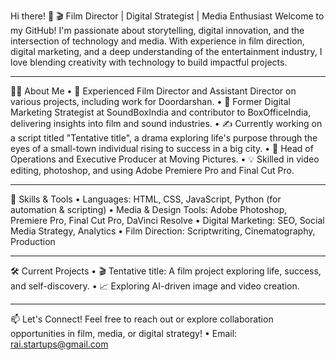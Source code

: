 Hi there! 👋 
🎬 Film Director | Digital Strategist | Media Enthusiast
Welcome to my GitHub! I'm passionate about storytelling, digital innovation, and the intersection of technology and media. With experience in film direction, digital marketing, and a deep understanding of the entertainment industry, I love blending creativity with technology to build impactful projects.
________________________________________
👩‍💻 About Me
•	🎥 Experienced Film Director and Assistant Director on various projects, including work for Doordarshan.
•	📰 Former Digital Marketing Strategist at SoundBoxIndia and contributor to BoxOfficeIndia, delivering insights into film and sound industries.
•	✍️ Currently working on a script titled "Tentative title", a drama exploring life's purpose through the eyes of a small-town individual rising to success in a big city.
•	💼 Head of Operations and Executive Producer at Moving Pictures.
•	💡 Skilled in video editing, photoshop, and using Adobe Premiere Pro and Final Cut Pro.
________________________________________
🚀 Skills & Tools
•	Languages: HTML, CSS, JavaScript, Python (for automation & scripting)
•	Media & Design Tools: Adobe Photoshop, Premiere Pro, Final Cut Pro, DaVinci Resolve
•	Digital Marketing: SEO, Social Media Strategy, Analytics
•	Film Direction: Scriptwriting, Cinematography, Production
________________________________________
🛠️ Current Projects
•	🎬 Tentative title: A film project exploring life, success, and self-discovery.
•	📈 Exploring AI-driven image and video creation.
________________________________________
📫 Let's Connect!
Feel free to reach out or explore collaboration opportunities in film, media, or digital strategy!
•	Email: rai.startups@gmail.com


